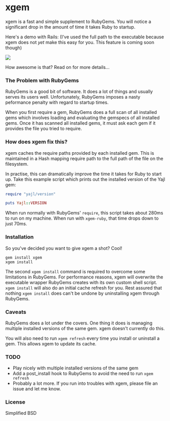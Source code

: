 # xgem

xgem is a fast and simple supplement to RubyGems. You will notice a significant drop in the amount of time it takes Ruby to startup.

Here's a demo with Rails: (I've used the full path to the executable because xgem does not *yet* make this easy for you. This feature is coming soon though)

![](http://i.imgur.com/mCKKN.png)

How awesome is that? Read on for more details...

### The Problem with RubyGems

RubyGems is a good bit of software. It does a lot of things and usually serves its users well. Unfortunately, RubyGems imposes a nasty peformance penalty with regard to startup times.

When you first require a gem, RubyGems does a full scan of all installed gems which involves loading and evaluating the gemspecs of all installed gems. Once it has scanned all installed gems, it must ask each gem if it provides the file you tried to require.

### How does xgem fix this?

xgem caches the require paths provided by each installed gem. This is maintained in a Hash mapping require path to the full path of the file on the filesystem.

In practise, this can dramatically improve the time it takes for Ruby to start up. Take this example script which prints out the installed version of the Yajl gem:

```ruby
require "yajl/version"

puts Yajl::VERSION
```

When run normally with RubyGems' `require`, this script takes about 280ms to run on my machine. When run with `xgem-ruby`, that time drops down to just 70ms.

### Installation

So you've decided you want to give xgem a shot? Cool!

    gem install xgem
    xgem install

The second `xgem install` command is required to overcome some limitations in RubyGems. For performance reasons, xgem will overwrite the executable wrapper RubyGems creates with its own custom shell script. `xgem install` will also do an initial cache refresh for you. Rest assured that nothing `xgem install` does can't be undone by uninstalling xgem through RubyGems.

### Caveats

RubyGems does a lot under the covers. One thing it does is managing multiple installed versions of the same gem. xgem doesn't currently do this.

You will also need to run `xgem refresh` every time you install or uninstall a gem. This allows xgem to update its cache.

### TODO

* Play nicely with multiple installed versions of the same gem
* Add a post_install hook to RubyGems to avoid the need to run `xgem refresh`
* Probably a lot more. If you run into troubles with xgem, please file an issue and let me know.

### License

Simplified BSD